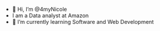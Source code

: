 - 👋 Hi, I’m @4myNicole
- I am a Data analyst at Amazon
- 🌱 I’m currently learning Software and Web Development


<!---
4myNicole/4myNicole is a ✨ special ✨ repository because its `README.md` (this file) appears on your GitHub profile.
You can click the Preview link to take a look at your changes.
--->

